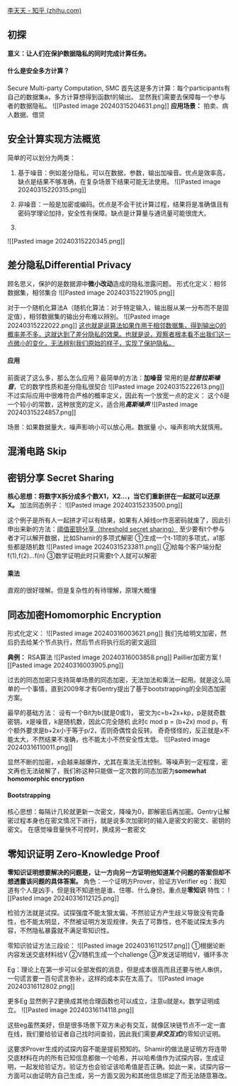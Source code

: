 [李天天 - 知乎 (zhihu.com)](https://www.zhihu.com/people/li-tian-tian-13/posts)
## 初探
**意义：让人们在保护数据隐私的同时完成计算任务。**
#### 什么是安全多方计算？
Secure Multi-party Computation, SMC
首先这是多方计算：每个participants有自己的数据集a，多方计算想得到函数f的输出。
显然我们需要去保障每一个参与者的数据隐私。
![[Pasted image 20240315204631.png]]
**应用场景：** 拍卖、病人数据、借贷

## 安全计算实现方法概览

简单的可以划分为两类：
1. 基于噪音：例如差分隐私，可以在数据，参数，输出加噪音。优点是效率高，缺点是结果不够准确，在复杂场景下结果可能无法使用。
![[Pasted image 20240315220315.png]]

2. 非噪音：一般是加密或编码。优点是不会干扰计算过程，结果将是准确值且有密码学理论加持，安全性有保障。缺点是计算量与通讯量可能很庞大。
3. 
![[Pasted image 20240315220345.png]]


## 差分隐私Differential Privacy

顾名思义，保护的是数据源中**微小改动**造成的隐私泄露问题。
形式化定义：相邻数据集，相邻集合
![[Pasted image 20240315221905.png]]

对于一个随机化算法A（随机化算法：对于特定输入，输出服从某一分布而不是固定值），相邻数据集的输出分布难以辨别。
![[Pasted image 20240315222022.png]]
<u>这也就是说算法如果作用于相邻数据集，得到输出O的概率差不多，这就达到了差分隐私的效果。也就是说，观察者根本看不出我们这一点微小的变化，无法辨别我们原始的样子，实现了保护隐私。</u>

#### 应用
前面说了这么多，那么怎么应用？最简单的方法：**加噪音** 
常用的是***拉普拉斯噪音***，它的数学性质和差分隐私很契合
![[Pasted image 20240315222613.png]]
不过实际应用中很难符合严格的概率定义，因此有一个放宽一点的定义：
这个δ是一个较小的常数，这种放宽的定义，适合用***高斯噪声*** 
![[Pasted image 20240315224857.png]]

场景：如果数据量大，噪声影响小可以放心用。数据量
小，噪声影响大就慎用。


## 混淆电路 Skip

## 密钥分享 Secret Sharing

**核心思想：将数字X拆分成多个数X1，X2...，当它们重新拼在一起就可以还原X。**
加法同态例子：
![[Pasted image 20240315233500.png]]

这个例子是所有人一起拼才可以有结果，如果有人掉线or作恶密码就废了，因此引申出来新的方法：<u>阈值密钥分享（threshold secret sharing）</u>
至少要有t个参与者才可以解开数据，比如Shamir的多项式解密
①生成一个t-1项的多项式，a1那些都是随机数
![[Pasted image 20240315233811.png]]
②给每个客户端分配f(1),f(2)...f(n)
③数学证明此时只需要t个人就可以解密

#### 乘法
直观的很好理解。但是复杂性的有待理解，原理大概懂

## 同态加密Homomorphic Encryption

形式化定义：
![[Pasted image 20240316003621.png]]
我们先给明文加密，然后扔去给某个节点执行，然后节点将执行后的密文返回

**典例：**
RSA算法
![[Pasted image 20240316003858.png]]
Paillier加密方案
![[Pasted image 20240316003905.png]]

过去的同态加密只支持简单场景的同态加密，无法加法和乘法一起用。就是这么简单的一个事情，直到2009年才有Gentry提出了基于bootstrapping的全同态加密方案。

最早的基础方法：
设有一个Bit为b(就是0或1)，
密文为c=b+2x+kp，p是就奇数密钥，x是噪音，k是随机数，因此C完全随机
此时c mod p = (b+2x) mod p，有个额外要求是b+2x小于等于p/2，否则奇偶性会反转。
奇奇怪怪的，反正就是x不能太大，不然结果不准确，也不能太小不然安全性太低。
![[Pasted image 20240316110011.png]]

显然不断的加密，x会越来越爆炸，尤其在乘法无法控制。等噪声到一定程度，密文再也无法破解了，我们称这种只能做一定次数的同态加密为**somewhat homomorphic encryption**

#### Bootstrapping
核心思想：每隔计几轮就更新一次密文，降噪为0，即解密后再加密。Gentry让解密过程本身也在密文情况下进行，就是说多次加密时的输入是密文的密文、密钥的密文。
在感觉噪音量快不可控时，换成另一套密文




## 零知识证明 Zero-Knowledge Proof

**零知识证明想要解决的问题是，让一方向另一方证明他知道某个问题的答案但却不想透露该问题的具体答案。**
角色：一个证明方Prover，验证方Verifier
eg：我知道有个人是凶手，但是我不知道他是谁、住哪、什么身份。重点是**零知识**
特性：
![[Pasted image 20240316112125.png]]

检验方法就是试探。试探强度不能太狠太偏，不然验证方产生歧义导致没有完备性，也不能太明显，不然被证明方发现规律，失去了可靠性，也不能试探太多内容，不然隐私暴露就不满足零知识性。

零知识验证方法三段论：
![[Pasted image 20240316112517.png]]
①根据论断内容发送交底材料给V
②V随机生成一个challenge
③P发送证明给V，循环多次

Eg：理论上在第一步可以全部发假的消息，但是成本很高而且还要与他人串供，一句谎言要一百句谎言弥补，这样的成本实在太高了。
![[Pasted image 20240316112802.png]]

更多Eg
显然例子2更换成其他合理函数也可以成立，注意u就是x。数学证明成立。
![[Pasted image 20240316114118.png]]

这些eg虽然美好，但是很多场景下双方未必有交互，就像区块链节点不一定一直在线，我们要给验证者自己找时间查验，因此我们需要***非交互式***的零知识证明。

这要求Prover生成的试探内容不能是提前预知的。Shamir的做法是证明方将连带交底材料在内的所有已知信息都做一个哈希，并以哈希值作为试探内容，生成证明，一起发给验证方。验证方也会验证该哈希值是否正确。如此一来，试探内容一方面可以由证明方自己生成，另一方面又因为和其他信息绑定了而无法随意篡改。
